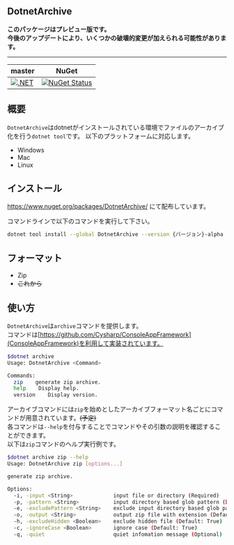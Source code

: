 ## DotnetArchive

**このパッケージはプレビュー版です。**  
**今後のアップデートにより、いくつかの破壊的変更が加えられる可能性があります。**  

---

|master|NuGet|
|------|-----|
|[![.NET](https://github.com/Egliss/DotnetArchive/actions/workflows/dotnet.yml/badge.svg?branch=master)](https://github.com/Egliss/DotnetArchive/actions/workflows/dotnet.yml)|[![NuGet Status](https://img.shields.io/nuget/v/DotnetArchive.svg)](https://www.nuget.org/packages/DotnetArchive)|

## 概要

`DotnetArchive`はdotnetがインストールされている環境でファイルのアーカイブ化を行う`dotnet tool`です。
以下のプラットフォームに対応します。

+ Windows 
+ Mac 
+ Linux

## インストール
https://www.nuget.org/packages/DotnetArchive/ にて配布しています。

コマンドラインで以下のコマンドを実行して下さい。
```sh
dotnet tool install --global DotnetArchive --version {バージョン}-alpha
```
## フォーマット

+ Zip
+ ~~これから~~


## 使い方
`DotnetArchive`は`archive`コマンドを提供します。  
コマンドは[https://github.com/Cysharp/ConsoleAppFramework](ConsoleAppFramework)を利用して実装されています。  

```sh
$dotnet archive
Usage: DotnetArchive <Command>

Commands:
  zip    generate zip archive.
  help    Display help.
  version    Display version.
```

アーカイブコマンドには`zip`を始めとしたアーカイブフォーマット名ごとにコマンドが用意されています。~~(予定)~~  
各コマンドは`--help`を付与することでコマンドやその引数の説明を確認することができます。  
以下は`zip`コマンドのヘルプ実行例です。  

```sh
$dotnet archive zip --help
Usage: DotnetArchive zip [options...]

generate zip archive.

Options:
  -i, -input <String>             input file or directory (Required)
  -p, -pattern <String>           input directory based glob pattern (Default: *)
  -e, -excludePattern <String>    exclude input directory based glob pattern (Default: *)
  -o, -output <String>            output zip file with extension (Default: output.zip)
  -h, -excludeHidden <Boolean>    exclude hidden file (Default: True)
  -c, -ignoreCase <Boolean>       ignore case (Default: True)
  -q, -quiet                      quiet infomation message (Optional)
```
